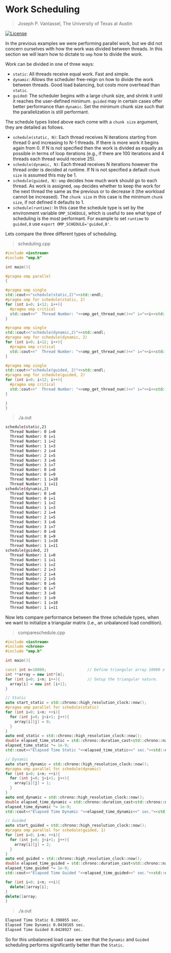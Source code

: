 # Work Scheduling

> Joseph P. Vantassel, The University of Texas at Austin

[![License](https://img.shields.io/badge/license-CC--By--SA--4.0-brightgreen.svg)](https://github.com/jpvantassel/parallel-course/blob/master/LICENSE.md)

In the previous examples we were performing parallel work, but we did not
concern ourselves with how the work was divided between threads. In this
section we will learn how to dictate to `omp` how to divide the work.

Work can be divided in one of three ways:

- `static`: All threads receive equal work. Fast and simple.
- `dynamic`: Allows the scheduler free-reign on how to divide the work between
threads. Good load balancing, but costs more overhead than `static`.
- `guided`: The scheduler begins with a large chunk size, and shrink it until
it reaches the user-defined minimum. `guided` may in certain cases offer better
performance than `dynamic`. Set the minimum chunk size such that the
parallelization is still performant.

The schedule types listed above each come with a `chunk size` argument, they
are detailed as follows.

- `schedule(static, N)`: Each thread receives N iterations starting from thread
0 and increasing to N-1 threads. If there is more work it begins again from 0.
If N is not specified then the work is divided as equally as possible in terms
of loop iterations (e.g., if there are 100 iterations and 4 threads each thread
would receive 25).
- `schedule(dynamic, N)`: Each thread receives N iterations however the thread
order is decided at runtime. If N is not specified a default `chunk size` is
assumed this may be 1.
- `schedule(guided, N)`: `omp` decides how much work should go to each thread.
As work is assigned, `omp` decides whether to keep the work for the next thread
the same as the previous or to decrease it (the workload cannot be increased).
The `chunk size` in this case is the minimum `chunk size`, if not defined it
defaults to 1.
- `schedule(runtime)`: In this case the schedule type is set by the environment
variable `OMP_SCHEDULE`, which is useful to see what type of scheduling is the
most performant. For example to set `runtime` to `guided,8` use
`export OMP_SCHEDULE='guided,8'`.

Lets compare the three different types of scheduling.

> scheduling.cpp

```cpp
#include <iostream>
#include "omp.h"

int main(){

#pragma omp parallel
{

#pragma omp single
std::cout<<"schedule(static,2)"<<std::endl;
#pragma omp for schedule(static, 2)
for (int i=0; i<12; i++){
  #pragma omp critical
  std::cout<<"  Thread Number: "<<omp_get_thread_num()<<" i="<<i<<std::endl;
}

#pragma omp single
std::cout<<"schedule(dynamic,2)"<<std::endl;
#pragma omp for schedule(dynamic, 2)
for (int i=0; i<12; i++){
  #pragma omp critical
  std::cout<<"  Thread Number: "<<omp_get_thread_num()<<" i="<<i<<std::endl;
}

#pragma omp single
std::cout<<"schedule(guided, 2)"<<std::endl;
#pragma omp for schedule(guided, 2)
for (int i=0; i<12; i++){
  #pragma omp critical
  std::cout<<"  Thread Number: "<<omp_get_thread_num()<<" i="<<i<<std::endl;
}

}
}
```

> ./a.out

```bash
schedule(static,2)
  Thread Number: 0 i=0
  Thread Number: 0 i=1
  Thread Number: 1 i=2
  Thread Number: 1 i=3
  Thread Number: 2 i=4
  Thread Number: 2 i=5
  Thread Number: 3 i=6
  Thread Number: 3 i=7
  Thread Number: 0 i=8
  Thread Number: 0 i=9
  Thread Number: 1 i=10
  Thread Number: 1 i=11
schedule(dynamic,2)
  Thread Number: 0 i=0
  Thread Number: 0 i=1
  Thread Number: 1 i=2
  Thread Number: 1 i=3
  Thread Number: 2 i=4
  Thread Number: 2 i=5
  Thread Number: 3 i=6
  Thread Number: 3 i=7
  Thread Number: 0 i=8
  Thread Number: 0 i=9
  Thread Number: 1 i=10
  Thread Number: 1 i=11
schedule(guided, 2)
  Thread Number: 1 i=0
  Thread Number: 1 i=1
  Thread Number: 1 i=2
  Thread Number: 2 i=3
  Thread Number: 2 i=4
  Thread Number: 2 i=5
  Thread Number: 0 i=6
  Thread Number: 0 i=7
  Thread Number: 3 i=8
  Thread Number: 3 i=9
  Thread Number: 1 i=10
  Thread Number: 1 i=11
```

Now lets compare performance between the three schedule types, when we want to
initialize a triangular matrix (i.e., an unbalanced load condition).

> compareschedule.cpp

```cpp
#include <iostream>
#include <chrono>
#include "omp.h"

int main(){

const int n=10000;                  // Define triangular array 10000 x 10000.
int **array = new int*[n];
for (int i=0; i<n; i++){            // Setup the triangular nature.
  array[i] = new int [i+1];
}

// Static
auto start_static = std::chrono::high_resolution_clock::now();
#pragma omp parallel for schedule(static)
for (int i=0; i<n; ++i){
  for (int j=0; j<i+1; j++){
    array[i][j] = 0;
  }
}
auto end_static = std::chrono::high_resolution_clock::now();
double elapsed_time_static = std::chrono::duration_cast<std::chrono::nanoseconds>(end_static-start_static).count();
elapsed_time_static *= 1e-9;
std::cout<<"Elapsed Time Static "<<elapsed_time_static<<" sec."<<std::endl;

// Dynamic
auto start_dynamic = std::chrono::high_resolution_clock::now();
#pragma omp parallel for schedule(dynamic)
for (int i=0; i<n; ++i){
  for (int j=0; j<i+1; j++){
    array[i][j] = 1;
  }
}
auto end_dynamic = std::chrono::high_resolution_clock::now();
double elapsed_time_dynamic = std::chrono::duration_cast<std::chrono::nanoseconds>(end_dynamic-start_dynamic).count();
elapsed_time_dynamic *= 1e-9;
std::cout<<"Elapsed Time Dynamic "<<elapsed_time_dynamic<<" sec."<<std::endl;

// Guided
auto start_guided = std::chrono::high_resolution_clock::now();
#pragma omp parallel for schedule(guided, 1)
for (int i=0; i<n; ++i){
  for (int j=0; j<i+1; j++){
    array[i][j] = 2;
  }
}
auto end_guided = std::chrono::high_resolution_clock::now();
double elapsed_time_guided = std::chrono::duration_cast<std::chrono::nanoseconds>(end_guided-start_guided).count();
elapsed_time_guided *= 1e-9;
std::cout<<"Elapsed Time Guided "<<elapsed_time_guided<<" sec."<<std::endl;

for (int i=0; i<n; ++i){
  delete[]array[i];
}
delete[]array;
}
```

> ./a.out

```bash
Elapsed Time Static 0.398055 sec.
Elapsed Time Dynamic 0.0430165 sec.
Elapsed Time Guided 0.0428927 sec.
```

So for this unbalanced load case we see that the `Dynamic` and `Guided`
scheduling performs significantly better than the `Static`.
